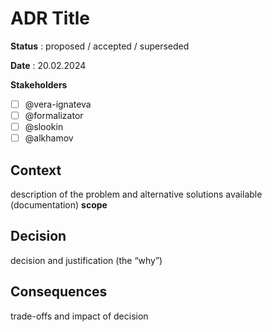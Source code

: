 # ADR Title

**Status** : proposed / accepted / superseded

**Date** : 20.02.2024

**Stakeholders**

- [ ] @vera-ignateva
- [ ] @formalizator
- [ ] @slookin
- [ ] @alkhamov

## Context

description of the problem and alternative solutions available (documentation)
**scope**

## Decision

decision and justification (the “why”)

## Consequences
trade-offs and impact of decision